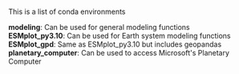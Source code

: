 This is a list of conda environments

**modeling**: Can be used for general modeling functions <br/>
**ESMplot_py3.10**: Can be used for Earth system modeling functions <br/>
**ESMplot_gpd**: Same as ESMplot_py3.10 but includes geopandas <br/>
**planetary_computer**: Can be used to access Microsoft's Planetary Computer <br/>
